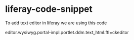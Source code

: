 # liferay-code-snippet

<p>To add text editor in liferay we are using this code</p>
editor.wysiwyg.portal-impl.portlet.ddm.text_html.ftl=ckeditor
